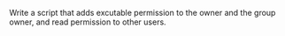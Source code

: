 Write a script that adds excutable permission to the owner and the group owner, and read permission to other users.
